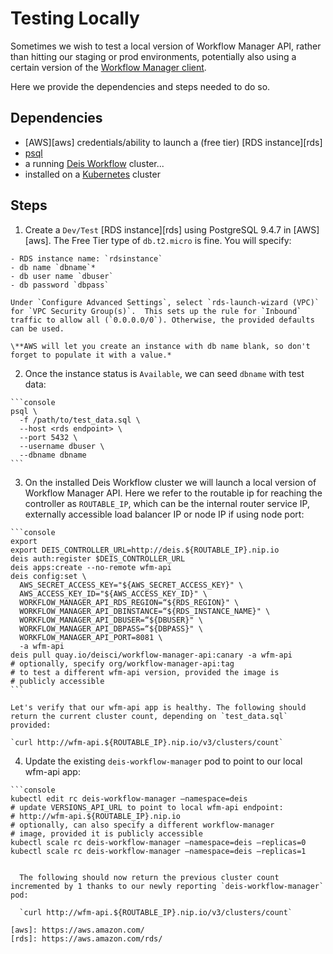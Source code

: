 # Testing Locally

  Sometimes we wish to test a local version of Workflow Manager API, rather than hitting our staging or prod environments, potentially also using a certain version of the [Workflow Manager client](https://github.com/deis/workflow-manager).  

  Here we provide the dependencies and steps needed to do so.

## Dependencies

  - [AWS][aws] credentials/ability to launch a (free tier) [RDS instance][rds]
  - [psql](https://www.postgresql.org/docs/9.2/static/app-psql.html)
  - a running [Deis Workflow](https://github.com/deis/workflow/blob/master/src/installing-workflow/index.md) cluster...
  - installed on a [Kubernetes](http://kubernetes.io/) cluster

## Steps

  1. Create a `Dev/Test` [RDS instance][rds] using PostgreSQL 9.4.7 in [AWS][aws].  The Free Tier type of `db.t2.micro` is fine.  You will specify:

    - RDS instance name: `rdsinstance`
    - db name `dbname`*
    - db user name `dbuser`
    - db password `dbpass`

    Under `Configure Advanced Settings`, select `rds-launch-wizard (VPC)` for `VPC Security Group(s)`.  This sets up the rule for `Inbound` traffic to allow all (`0.0.0.0/0`). Otherwise, the provided defaults can be used.

    \**AWS will let you create an instance with db name blank, so don't forget to populate it with a value.*


  2. Once the instance status is `Available`, we can seed `dbname` with test data:

    ```console
    psql \
      -f /path/to/test_data.sql \
      --host <rds endpoint> \
      --port 5432 \
      --username dbuser \
      --dbname dbname
    ```

  3. On the installed Deis Workflow cluster we will launch a local version of Workflow Manager API. Here we refer to the routable ip for reaching the controller as `ROUTABLE_IP`, which can be the internal router service IP, externally accessible load balancer IP or node IP if using node port:

    ```console
    export
    export DEIS_CONTROLLER_URL=http://deis.${ROUTABLE_IP}.nip.io
    deis auth:register $DEIS_CONTROLLER_URL
    deis apps:create --no-remote wfm-api
    deis config:set \
      AWS_SECRET_ACCESS_KEY="${AWS_SECRET_ACCESS_KEY}" \
      AWS_ACCESS_KEY_ID="${AWS_ACCESS_KEY_ID}" \
      WORKFLOW_MANAGER_API_RDS_REGION=“${RDS_REGION}" \
      WORKFLOW_MANAGER_API_DBINSTANCE=“${RDS_INSTANCE_NAME}" \
      WORKFLOW_MANAGER_API_DBUSER=“${DBUSER}" \
      WORKFLOW_MANAGER_API_DBPASS=“${DBPASS}" \
      WORKFLOW_MANAGER_API_PORT=8081 \
      -a wfm-api
    deis pull quay.io/deisci/workflow-manager-api:canary -a wfm-api
    # optionally, specify org/workflow-manager-api:tag
    # to test a different wfm-api version, provided the image is
    # publicly accessible
    ```

    Let's verify that our wfm-api app is healthy. The following should return the current cluster count, depending on `test_data.sql` provided:

    `curl http://wfm-api.${ROUTABLE_IP}.nip.io/v3/clusters/count`

  4. Update the existing `deis-workflow-manager` pod to point to our local wfm-api app:

    ```console
    kubectl edit rc deis-workflow-manager —namespace=deis
    # update VERSIONS_API_URL to point to local wfm-api endpoint:
    # http://wfm-api.${ROUTABLE_IP}.nip.io
    # optionally, can also specify a different workflow-manager
    # image, provided it is publicly accessible
    kubectl scale rc deis-workflow-manager —namespace=deis —replicas=0
    kubectl scale rc deis-workflow-manager —namespace=deis —replicas=1
  ```

    The following should now return the previous cluster count incremented by 1 thanks to our newly reporting `deis-workflow-manager` pod:

    `curl http://wfm-api.${ROUTABLE_IP}.nip.io/v3/clusters/count`

[aws]: https://aws.amazon.com/
[rds]: https://aws.amazon.com/rds/
